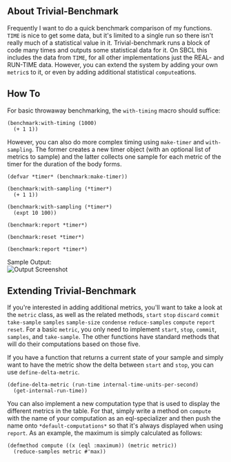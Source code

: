 About Trivial-Benchmark
-----------------------
Frequently I want to do a quick benchmark comparison of my functions. `TIME` is nice to get some data, but it's limited to a single run so there isn't really much of a statistical value in it. Trivial-benchmark runs a block of code many times and outputs some statistical data for it. On SBCL this includes the data from `TIME`, for all other implementations just the REAL- and RUN-TIME data. However, you can extend the system by adding your own `metric`s to it, or even by adding additional statistical `compute`ations. 

How To
------
For basic throwaway benchmarking, the `with-timing` macro should suffice:

    (benchmark:with-timing (1000)
      (+ 1 1))

However, you can also do more complex timing using `make-timer` and `with-sampling`. The former creates a new timer object (with an optional list of metrics to sample) and the latter collects one sample for each metric of the timer for the duration of the body forms.

    (defvar *timer* (benchmark:make-timer))
    
    (benchmark:with-sampling (*timer*)
      (+ 1 1))
    
    (benchmark:with-sampling (*timer*)
      (expt 10 100))
    
    (benchmark:report *timer*)
    
    (benchmark:reset *timer*)
    
    (benchmark:report *timer*)

Sample Output:  
![Output Screenshot](https://filebox.tymoon.eu/file/TkRVdw==)

Extending Trivial-Benchmark
---------------------------
If you're interested in adding additional metrics, you'll want to take a look at the `metric` class, as well as the related methods, `start` `stop` `discard` `commit` `take-sample` `samples` `sample-size` `condense` `reduce-samples` `compute` `report` `reset`. For a basic `metric`, you only need to implement `start`, `stop`, `commit`, `samples`, and `take-sample`. The other functions have standard methods that will do their computations based on those five.

If you have a function that returns a current state of your sample and simply want to have the metric show the delta between `start` and `stop`, you can use `define-delta-metric`.

    (define-delta-metric (run-time internal-time-units-per-second)
      (get-internal-run-time))

You can also implement a new computation type that is used to display the different metrics in the table. For that, simply write a method on `compute` with the name of your computation as an eql-specializer and then push the name onto `*default-computations*` so that it's always displayed when using `report`. As an example, the maximum is simply calculated as follows:

    (defmethod compute ((x (eql :maximum)) (metric metric))
      (reduce-samples metric #'max))

